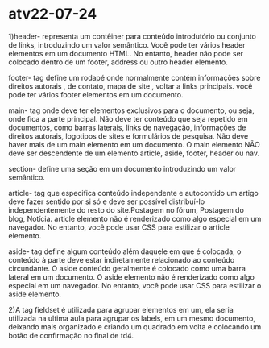 # atv22-07-24

1)header- representa um contêiner para conteúdo introdutório ou conjunto de links, introduzindo um valor semântico.
Você pode ter vários header elementos em um documento HTML. No entanto, header não pode ser colocado dentro de um footer, address ou outro header elemento.

footer- tag define um rodapé onde normalmente contém informações sobre direitos autorais , de contato, mapa de site , voltar a links principais.
você pode ter vários footer elementos em um documento.

main- tag onde deve ter elementos exclusivos para o documento, ou seja, onde fica a parte principal.
Não deve ter conteúdo que seja repetido em documentos, como barras laterais, links de navegação, informações de direitos autorais, logotipos de sites e formulários de pesquisa.
Não deve haver mais de um main elemento em um documento. O main elemento NÃO deve ser descendente de um elemento article, aside, footer, header ou nav.

section- define uma seção em um documento introduzindo um valor semântico.

article- tag que especifica conteúdo independente e autocontido um artigo deve fazer sentido por si só e deve ser possível distribuí-lo independentemente do resto do site.Postagem no fórum, Postagem do blog, Notícia. article elemento não é renderizado como algo especial em um navegador. No entanto, você pode usar CSS para estilizar o article elemento.

aside- tag define algum conteúdo além daquele em que é colocada, o conteúdo à parte deve estar indiretamente relacionado ao conteúdo circundante.
O aside conteúdo geralmente é colocado como uma barra lateral em um documento.
O aside elemento não é renderizado como algo especial em um navegador. No entanto, você pode usar CSS para estilizar o aside elemento.

2)A tag fieldset é utilizada para agrupar elementos em um, ela seria utilizada na ultima aula para agrupar os labels, em um mesmo documento, deixando mais organizado e criando um quadrado em volta e colocando um botão de confirmação no final de td4.
